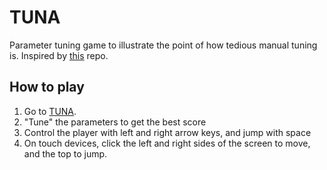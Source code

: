 # TUNA

Parameter tuning game to illustrate the point of how tedious manual tuning is. Inspired
by [this](https://github.com/tobegit3hub/tuning_game) repo.

## How to play

1. Go to [TUNA](https://sebammon.github.io/tuna/).
2. "Tune" the parameters to get the best score
3. Control the player with left and right arrow keys, and jump with space
4. On touch devices, click the left and right sides of the screen to move, and the
   top to jump.
